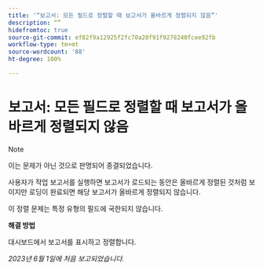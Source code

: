 ```yaml
---
title: '“보고서: 모든 필드로 정렬할 때 보고서가 올바르게 정렬되지 않음”'
description: “”
hidefromtoc: true
source-git-commit: ef82f9a12925f2fc70a20f91f9278240fcee92fb
workflow-type: tm+mt
source-wordcount: '88'
ht-degree: 100%

---
```



# 보고서: 모든 필드로 정렬할 때 보고서가 올바르게 정렬되지 않음

>[!NOTE]
>
>이는 문제가 아닌 것으로 판명되어 종결되었습니다.

사용자가 작업 보고서를 실행하면 보고서가 로드되는 동안은 올바르게 정렬된 것처럼 보이지만 로딩이 완료되면 해당 보고서가 올바르게 정렬되지 않습니다.

이 정렬 문제는 특정 유형의 필드에 국한되지 않습니다.

**해결 방법**

대시보드에서 보고서를 표시하고 정렬합니다.

_2023년 6월 1일에 처음 보고되었습니다._